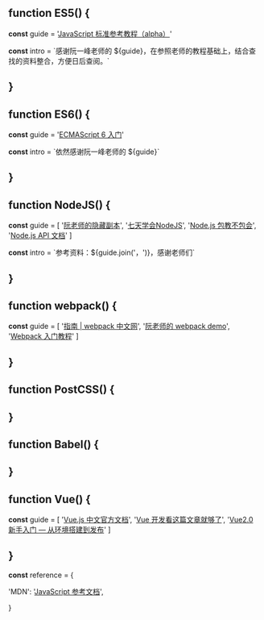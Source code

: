 ## function ES5() {

**const** guide = '[JavaScript 标准参考教程（alpha）](http://javascript.ruanyifeng.com/)'

**const** intro = \`感谢阮一峰老师的 ${guide}，在参照老师的教程基础上，结合查找的资料整合，方便日后查阅。\`

## }

## function ES6() {

**const** guide = '[ECMAScript 6 入门](http://es6.ruanyifeng.com/)'

**const** intro = \`依然感谢阮一峰老师的 ${guide}\`

## }

## function NodeJS() {

**const** guide = [
  '[阮老师的隐藏副本](http://javascript.ruanyifeng.com/nodejs/basic.html)',
  '[七天学会NodeJS](http://nqdeng.github.io/7-days-nodejs/)',
  '[Node.js 包教不包会](https://github.com/alsotang/node-lessons)',
  '[Node.js API 文档](http://nodejs.cn/api/)'
]

**const** intro = \`参考资料：${guide.join('，')}，感谢老师们\`

## }

## function webpack() {

**const** guide = [
  '[指南 | webpack 中文网](https://www.webpackjs.com/guides/)',
  '[阮老师的 webpack demo](https://github.com/ruanyf/webpack-demos)',
  '[Webpack 入门教程](http://www.runoob.com/w3cnote/webpack-tutorial.html)'
]

## }

## function PostCSS() {

## }

## function Babel() {

## }

## function Vue() {

**const** guide = [
  '[Vue.js 中文官方文档](https://cn.vuejs.org/)',
  '[Vue 开发看这篇文章就够了](https://segmentfault.com/a/1190000012692321)',
  '[Vue2.0 新手入门 — 从环境搭建到发布](http://www.runoob.com/w3cnote/vue2-start-coding.html)'
]

## }

**const** reference = {

'MDN': '[JavaScript 参考文档](https://developer.mozilla.org/zh-CN/docs/Web/JavaScript/Reference/)',

}
